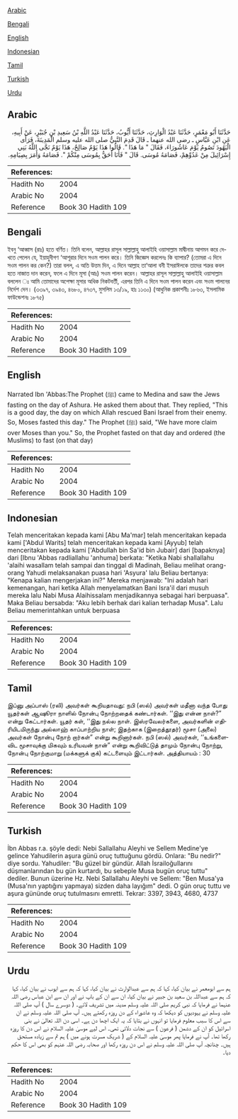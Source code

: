 [Arabic](#arabic)

[Bengali](#bengali)

[English](#english)

[Indonesian](#indonesian)

[Tamil](#tamil)

[Turkish](#turkish)

[Urdu](#urdu)

## Arabic


<div dir="rtl" lang="ar" style={{fontSize:'larger',backgroundColor:'#f8f9fa',padding:20}}>
حَدَّثَنَا أَبُو مَعْمَرٍ، حَدَّثَنَا عَبْدُ الْوَارِثِ، حَدَّثَنَا أَيُّوبُ، حَدَّثَنَا عَبْدُ اللَّهِ بْنُ سَعِيدِ بْنِ جُبَيْرٍ، عَنْ أَبِيهِ، عَنِ ابْنِ عَبَّاسٍ ـ رضى الله عنهما ـ قَالَ قَدِمَ النَّبِيُّ صلى الله عليه وسلم الْمَدِينَةَ، فَرَأَى الْيَهُودَ تَصُومُ يَوْمَ عَاشُورَاءَ، فَقَالَ ‏"‏ مَا هَذَا ‏"‏‏.‏ قَالُوا هَذَا يَوْمٌ صَالِحٌ، هَذَا يَوْمٌ نَجَّى اللَّهُ بَنِي إِسْرَائِيلَ مِنْ عَدُوِّهِمْ، فَصَامَهُ مُوسَى‏.‏ قَالَ ‏"‏ فَأَنَا أَحَقُّ بِمُوسَى مِنْكُمْ ‏"‏‏.‏ فَصَامَهُ وَأَمَرَ بِصِيَامِهِ‏.‏
</div>
<div style={{backgroundColor:'#f8f9fa',padding:20, marginBottom: 10}}><table> <thead> <tr> <th>References:</th> <th></th> </tr> </thead> <tbody><tr><td>Hadith No</td><td>2004</td></tr><tr><td>Arabic No</td><td>2004</td></tr><tr><td>Reference</td><td>Book 30 Hadith 109</td></tr></tbody></table></div>

## Bengali


<div dir="ltr" lang="bn" style={{fontSize:'larger',backgroundColor:'#f8f9fa',padding:20}}>
ইবনু ‘আব্বাস (রাঃ) হতে বর্ণিত। তিনি বলেন, আল্লাহর রাসূল সাল্লাল্লাহু আলাইহি ওয়াসাল্লাম মাদ্বীনায় আগমন করে দেখতে পেলেন যে, ইয়াহুদীগণ ‘আশূরার দিনে সওম পালন করে। তিনি জিজ্ঞেস করলেনঃ কি ব্যাপার? (তোমরা এ দিনে সওম পালন কর কেন?) তারা বলল, এ অতি উত্তম দিন, এ দিনে আল্লাহ তা‘আলা বনী ইসরাঈলকে তাদের শত্রুর কবল হতে নাজাত দান করেন, ফলে এ দিনে মূসা (আঃ) সওম পালন করেন। আল্লাহর রাসূল সাল্লাল্লাহু আলাইহি ওয়াসাল্লাম বললেন ঃ আমি তোমাদের অপেক্ষা মূসার অধিক নিকটবর্তী, এরপর তিনি এ দিনে সওম পালন করেন এবং সওম পালনের নির্দেশ দেন। (৩৩৯৭, ৩৯৪৩, ৪৬৮০, ৪৭৩৭, মুসলিম ১৩/১৯, হাঃ ১১৩০) (আধুনিক প্রকাশনীঃ ১৮৬৩, ইসলামিক ফাউন্ডেশনঃ ১৮৭৫)
</div>
<div style={{backgroundColor:'#f8f9fa',padding:20, marginBottom: 10}}><table> <thead> <tr> <th>References:</th> <th></th> </tr> </thead> <tbody><tr><td>Hadith No</td><td>2004</td></tr><tr><td>Arabic No</td><td>2004</td></tr><tr><td>Reference</td><td>Book 30 Hadith 109</td></tr></tbody></table></div>

## English


<div dir="ltr" lang="en" style={{fontSize:'larger',backgroundColor:'#f8f9fa',padding:20}}>
Narrated Ibn 'Abbas:The Prophet (ﷺ) came to Medina and saw the Jews fasting on the day of Ashura. He asked them about that. They replied, "This is a good day, the day on which Allah rescued Bani Israel from their enemy. So, Moses fasted this day." The Prophet (ﷺ) said, "We have more claim over Moses than you." So, the Prophet fasted on that day and ordered (the Muslims) to fast (on that day)
</div>
<div style={{backgroundColor:'#f8f9fa',padding:20, marginBottom: 10}}><table> <thead> <tr> <th>References:</th> <th></th> </tr> </thead> <tbody><tr><td>Hadith No</td><td>2004</td></tr><tr><td>Arabic No</td><td>2004</td></tr><tr><td>Reference</td><td>Book 30 Hadith 109</td></tr></tbody></table></div>

## Indonesian


<div dir="ltr" lang="id" style={{fontSize:'larger',backgroundColor:'#f8f9fa',padding:20}}>
Telah menceritakan kepada kami [Abu Ma'mar] telah menceritakan kepada kami ['Abdul Warits] telah menceritakan kepada kami [Ayyub] telah menceritakan kepada kami ['Abdullah bin Sa'id bin Jubair] dari [bapaknya] dari [Ibnu 'Abbas radliallahu 'anhuma] berkata: "Ketika Nabi shallallahu 'alaihi wasallam telah sampai dan tinggal di Madinah, Beliau melihat orang-orang Yahudi melaksanakan puasa hari 'Asyura' lalu Beliau bertanya: "Kenapa kalian mengerjakan ini?" Mereka menjawab: "Ini adalah hari kemenangan, hari ketika Allah menyelamatkan Bani Isra'il dari musuh mereka lalu Nabi Musa Alaihissalam menjadikannya sebagai hari berpuasa". Maka Beliau bersabda: "Aku lebih berhak dari kalian terhadap Musa". Lalu Beliau memerintahkan untuk berpuasa
</div>
<div style={{backgroundColor:'#f8f9fa',padding:20, marginBottom: 10}}><table> <thead> <tr> <th>References:</th> <th></th> </tr> </thead> <tbody><tr><td>Hadith No</td><td>2004</td></tr><tr><td>Arabic No</td><td>2004</td></tr><tr><td>Reference</td><td>Book 30 Hadith 109</td></tr></tbody></table></div>

## Tamil


<div dir="ltr" lang="ta" style={{fontSize:'larger',backgroundColor:'#f8f9fa',padding:20}}>
இப்னு அப்பாஸ் (ரலி) அவர்கள் கூறியதாவது: நபி (ஸல்) அவர்கள் மதீனா வந்த போது யூதர்கள் ஆஷூரா நாளில் நோன்பு நோற்றதைக் கண்டார்கள். ‘‘இது என்ன நாள்?” என்று கேட்டார்கள். யூதர் கள், ‘‘இது நல்ல நாள். இஸ்ரவேலர்களை, அவர்களின் எதிரியிடமிருந்து அல்லாஹ் காப்பாற்றிய நாள்; இதற்காக (இறைத்தூதர்) மூசா (அலை) அவர்கள் நோன்பு நோற் றார்கள்” என்று கூறினார்கள். நபி (ஸல்) அவர்கள், ‘‘உங்களைவிட மூசாவுக்கு மிகவும் உரியவன் நான்” என்று கூறிவிட்டுத் தாமும் நோன்பு நோற்று, நோன்பு நோற்குமாறு (மக்களுக் குக்) கட்டளையும் இட்டார்கள். அத்தியாயம் : 30
</div>
<div style={{backgroundColor:'#f8f9fa',padding:20, marginBottom: 10}}><table> <thead> <tr> <th>References:</th> <th></th> </tr> </thead> <tbody><tr><td>Hadith No</td><td>2004</td></tr><tr><td>Arabic No</td><td>2004</td></tr><tr><td>Reference</td><td>Book 30 Hadith 109</td></tr></tbody></table></div>

## Turkish


<div dir="ltr" lang="tr" style={{fontSize:'larger',backgroundColor:'#f8f9fa',padding:20}}>
İbn Abbas r.a. şöyle dedi: Nebi Sallallahu Aleyhi ve Sellem Medine'ye gelince Yahudilerin aşura günü oruç tuttuğunu gördü. Onlara: "Bu nedir?" diye sordu. Yahudiler: "Bu güzel bir gündür. Allah İsrailoğullarını düşmanlarından bu gün kurtardı, bu sebeple Musa bugün oruç tuttu" dediler. Bunun üzerine Hz. Nebi Sallallahu Aleyhi ve Sellem: "Ben Musa'ya (Musa'nın yaptığını yapmaya) sizden daha layığım" dedi. O gün oruç tuttu ve aşura gününde oruç tutulmasını emretti. Tekrar: 3397, 3943, 4680, 4737
</div>
<div style={{backgroundColor:'#f8f9fa',padding:20, marginBottom: 10}}><table> <thead> <tr> <th>References:</th> <th></th> </tr> </thead> <tbody><tr><td>Hadith No</td><td>2004</td></tr><tr><td>Arabic No</td><td>2004</td></tr><tr><td>Reference</td><td>Book 30 Hadith 109</td></tr></tbody></table></div>

## Urdu


<div dir="rtl" lang="ur" style={{fontSize:'larger',backgroundColor:'#f8f9fa',padding:20}}>
ہم سے ابومعمر نے بیان کیا، کہا کہ ہم سے عبدالوارث نے بیان کیا، کہا کہ ہم سے ایوب نے بیان کیا، کہا کہ ہم سے عبداللہ بن سعید بن جبیر نے بیان کیا، ان سے ان کے باپ نے اور ان سے ابن عباس رضی اللہ عنہما نے فرمایا کہ نبی کریم صلی اللہ علیہ وسلم مدینہ میں تشریف لائے۔ ( دوسرے سال ) آپ صلی اللہ علیہ وسلم نے یہودیوں کو دیکھا کہ وہ عاشوراء کے دن روزہ رکھتے ہیں۔ آپ صلی اللہ علیہ وسلم نے ان سے اس کا سبب معلوم فرمایا تو انہوں نے بتایا کہ یہ ایک اچھا دن ہے۔ اسی دن اللہ تعالیٰ نے بنی اسرائیل کو ان کے دشمن ( فرعون ) سے نجات دلائی تھی۔ اس لیے موسیٰ علیہ السلام نے اس دن کا روزہ رکھا تھا۔ آپ نے فرمایا پھر موسیٰ علیہ السلام کے ( شریک مسرت ہونے میں ) ہم تم سے زیادہ مستحق ہیں۔ چنانچہ آپ صلی اللہ علیہ وسلم نے اس دن روزہ رکھا اور صحابہ رضی اللہ عنہم کو بھی اس کا حکم دیا۔
</div>
<div style={{backgroundColor:'#f8f9fa',padding:20, marginBottom: 10}}><table> <thead> <tr> <th>References:</th> <th></th> </tr> </thead> <tbody><tr><td>Hadith No</td><td>2004</td></tr><tr><td>Arabic No</td><td>2004</td></tr><tr><td>Reference</td><td>Book 30 Hadith 109</td></tr></tbody></table></div>